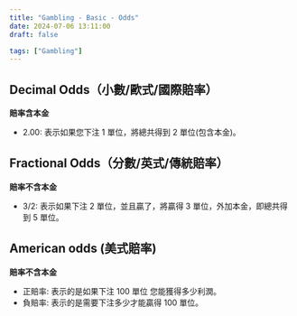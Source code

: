 ```yaml
---
title: "Gambling - Basic - Odds"
date: 2024-07-06 13:11:00
draft: false

tags: ["Gambling"]
---
```


## Decimal Odds（小數/歐式/國際賠率）
**賠率含本金**
- 2.00: 表示如果您下注 1 單位，將總共得到 2 單位(包含本金)。

## Fractional Odds（分數/英式/傳統賠率）
**賠率不含本金**
- 3/2: 表示如果下注 2 單位，並且贏了，將贏得 3 單位，外加本金，即總共得到 5 單位。

## American odds (美式賠率)
**賠率不含本金**
- 正賠率: 表示的是如果下注 100 單位 您能獲得多少利潤。
- 負賠率: 表示的是需要下注多少才能贏得 100 單位。

